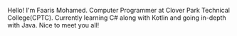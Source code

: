 Hello! I'm Faaris Mohamed. Computer Programmer at Clover Park Technical College(CPTC). Currently learning C# along with Kotlin and going in-depth with Java. Nice to meet you all!
